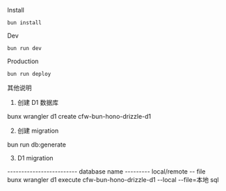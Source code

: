 Install

```
bun install
```

Dev

```
bun run dev
```

Production

```
bun run deploy
```

其他说明

1. 创建 D1 数据库

bunx wrangler d1 create cfw-bun-hono-drizzle-d1

2. 创建 migration

bun run db:generate

3. D1 migration

------------------------- database name --------- local/remote -- file  
bunx wrangler d1 execute cfw-bun-hono-drizzle-d1 --local --file=本地 sql
